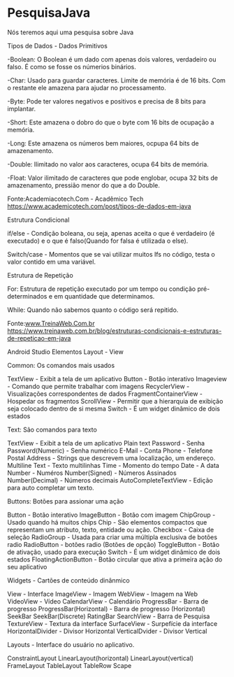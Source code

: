 # PesquisaJava
Nós teremos aqui uma pesquisa sobre Java

Tipos de Dados - Dados Primitivos

-Boolean: O Boolean é um dado com apenas dois valores, verdadeiro ou falso. É como se fosse os númerios binários.

-Char: Usado para guardar caracteres. Limite de memória é de 16 bits. Com o restante ele amazena para ajudar no processamento.

-Byte: Pode ter valores negativos e positivos e precisa de 8 bits para implantar. 

-Short: Este amazena o dobro do que o byte com 16 bits de ocupação a memória.

-Long: Este amazena os números bem maiores, ocpupa 64 bits de amazenamento.

-Double: Ilimitado no valor aos caracteres, ocupa 64 bits de memória.

-Float: Valor ilimitado de caracteres que pode englobar, ocupa 32 bits de amazenamento, pressião menor do que a do Double.


Fonte:Academiacotech.Com - Acadêmico Tech
https://www.academicotech.com/post/tipos-de-dados-em-java

Estrutura Condicional

if/else - Condição boleana, ou seja, apenas aceita o que é verdadeiro (é executado) e o que é falso(Quando for falsa é utilizada o else).

Switch/case - Momentos que se vai utilizar muitos Ifs no código, testa o valor contido em uma variável.

Estrutura de Repetição

For: Estrutura de repetição executado por um tempo ou condição pré-determinados e em quantidade que determinamos.

While: Quando não sabemos quanto o código será repitido.

Fonte:www.TreinaWeb.Com.br
https://www.treinaweb.com.br/blog/estruturas-condicionais-e-estruturas-de-repeticao-em-java

Android Studio
Elementos Layout - View

Common: Os comandos mais usados

TextView - Exibit a tela de um aplicativo
Button - Botão interativo
Imageview - Comando que permite trabalhar com imagens
RecyclerView - Visualizações correspondentes de dados
FragmentContainerView - Hospedar os fragmentos
ScrollView - Permitir que a hierarquia de exibição seja colocado dentro de si mesma
Switch - É um widget dinâmico de dois estados

Text: São comandos para texto

TextView - Exibit a tela de um aplicativo
Plain text 
Password - Senha
Password(Numeric) - Senha numérico
E-Mail - Conta
Phone - Telefone
Postal Address - Strings que descrevem uma localização, um endereço.
Multiline Text - Texto multilinhas
Time - Momento do tempo
Date - A data
Number - Numéros
Number(Signed) - Números Assinados
Number(Decimal) - Números decimais
AutoCompleteTextView - Edição para auto completar um texto.

Buttons: Botões para assionar uma ação

Button - Botão interativo
ImageButton - Botão com imagem
ChipGroup - Usado quando há muitos chips
Chip - São elementos compactos que representam um atributo, texto, entidade ou ação.
Checkbox - Caixa de seleção
RadioGroup - Usada para criar uma múltipla exclusiva de botões radio
RadioButton - botões radio (Botões de opção)
ToggleButton - Botão de ativação, usado para execução
Switch - É um widget dinâmico de dois estados
FloatingActionButton - Botão circular que ativa a primeira ação do seu aplicativo

Widgets - Cartões de conteúdo dinânmico

View - Interface
ImageView - Imagem
WebView - Imagem na Web
VideoView - Vídeo
CalendarView - Calendário
ProgressBar - Barra de progresso
ProgressBar(Horizontal) - Barra de progresso (Horizontal)
SeekBar
SeekBar(Discrete)
RatingBar
SearchView - Barra de Pesquisa
TextureView - Textura da interface
SurfaceView - Surpefície da interface
HorizontalDivider - Divisor Horizontal
VerticalDvider - Divisor Vertical

Layouts - Interface do usuário no aplicativo.

ConstraintLayout
LinearLayout(horizontal)
LinearLayout(vertical)
FrameLayout
TableLayout
TableRow
Scape













